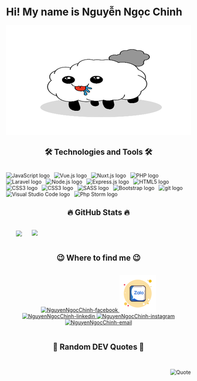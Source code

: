 <!-- NguyenNgocChinh -->
# Hi! My name is Nguyễn Ngọc Chinh
<a href="#" target="_blank">
  <img src="./svg/nguyenngocchinh.svg" height="300" width="100%" alt="" />
</a>



<h2 align="center">🛠 Technologies and Tools 🛠</h2>
<br>
<!-- https://simpleicons.org/ -->
<span><img src="https://img.shields.io/badge/JavaScript-282C34?logo=javascript&logoColor=F7DF1E" alt="JavaScript logo" title="JavaScript" height="25" /></span>
&nbsp;
<span><img src="https://img.shields.io/badge/Vue.js-282C34?logo=vue.js&logoColor=4FC08D" alt="Vue.js logo" title="Vue.js" height="25" /></span>
&nbsp;
<span><img src="https://img.shields.io/badge/Nuxt.js-282C34?logo=nuxt.js&logoColor=4FC08D" alt="Nuxt.js logo" title="Nuxt.js" height="25" /></span>
&nbsp;
<span><img src="https://img.shields.io/badge/PHP-282C34?logo=php&logoColor=777BB4" alt="PHP logo" title="PHP" height="25" /></span>
&nbsp;
<span><img src="https://img.shields.io/badge/Laravel-282C34?logo=laravel&logoColor=FF2D20" alt="Laravel logo" title="Laravel" height="25" /></span>
&nbsp;
<span><img src="https://img.shields.io/badge/Node.js-282C34?logo=node.js&logoColor=00F200" alt="Node.js logo" title="Node.js" height="25" /></span>
&nbsp;
<span><img src="https://img.shields.io/badge/Express-282C34?logo=express&logoColor=FFFFFF" alt="Express.js logo" title="Express.js" height="25" /></span>
&nbsp;
<span><img src="https://img.shields.io/badge/HTML5-282C34?logo=html5&logoColor=E34F26" alt="HTML5 logo" title="HTML5" height="25" /></span>
&nbsp;
<span><img src="https://img.shields.io/badge/CSS3-282C34?logo=css3&logoColor=1572B6" alt="CSS3 logo" title="CSS3" height="25" /></span>
&nbsp;
<span><img src="https://img.shields.io/badge/.NET-282C34?logo=.net&logoColor=fff" alt="CSS3 logo" title="CSS3" height="25" /></span>
&nbsp;
<span><img src="https://img.shields.io/badge/Sass-282C34?logo=sass&logoColor=CC6699" alt="SASS logo" title="SASS" height="25" /></span>
&nbsp;
<span><img src="https://img.shields.io/badge/Bootstrap-282C34?logo=bootstrap&logoColor=7952B3" alt="Bootstrap logo" title="Bootstrap" height="25" /></span>
&nbsp;
<span><img src="https://img.shields.io/badge/Git-282C34?logo=git&logoColor=F05032" alt="git logo" title="git" height="25" /></span>
&nbsp;
<span><img src="https://img.shields.io/badge/VS%20Code-282C34?logo=visual-studio-code&logoColor=007ACC" alt="Visual Studio Code logo" title="Visual Studio Code" height="25" /></span>
&nbsp;
<span><img src="https://img.shields.io/badge/PhpStorm-282C34?logo=PhpStorm&logoColor=fff" alt="Php Storm logo" title="Php Storm Code" height="25" /></span>


<br>

<h2 align="center">🔥 GitHub Stats 🔥</h2>
<!-- https://github.com/anuraghazra/github-readme-stats -->
<br>
<div align=center>
  <a href="#" title="NguyenNgocChinh">
    <img width="315" align="center" src="https://github-readme-stats.vercel.app/api/top-langs/?username=NguyenNgocChinh&hide=c%23,powershell,Mathematica,Ruby,Objective-C,Objective-C%2b%2b,Cuda&title_color=61dafb&text_color=ffffff&icon_color=61dafb&bg_color=20232a&langs_count=8&layout=compact&border_color=61dafb&hide_border=true" />
  </a>
  <a href="#" title="NguyenNgocChinh">
    <img align="right" width="434" src="https://github-readme-stats.vercel.app/api?username=NguyenNgocChinh&show_icons=true&theme=react&border_color=61dafb&hide_border=true" />
  </a>
</div>

<br>

<h2 align="center">😉 Where to find me 😉</h2>
<br>
<!-- https://icons8.com (color background: FCE0A2)-->
<div align="center">
  <a href="https://facebook.com/chinhnguyen.210399" target="blank">
    <img src="https://img.icons8.com/bubbles/100/000000/facebook-new.png" alt="NguyenNgocChinh-facebook" />
  </a>
  <a href="https://zalo.me/chinh210399" target="blank">
      <img width="100" src="./images/icon-zalo.png" />
    </a>
  <!-- <a href="https://www.youtube.com/c/TrungquandevOfficial" target="blank">
    <img src="https://img.icons8.com/bubbles/100/000000/youtube-squared.png" alt="NguyenNgocChinh-youtube" />
  </a> -->
  <a href="https://www.linkedin.com/in/nguyenngocchinh99" target="blank">
    <img src="https://img.icons8.com/bubbles/100/000000/linkedin.png" alt="NguyenNgocChinh-linkedin" />
  </a>
  <a href="https://www.instagram.com/chinhnguyen.2103/" target="blank">
    <img src="https://img.icons8.com/bubbles/100/000000/instagram.png" alt="NguyenNgocChinh-instagram" />
  </a>
  <a href="mailto:chinhnguyen.210399@gmail.com" target="top">
    <img src="https://img.icons8.com/bubbles/100/000000/apple-mail.png" alt="NguyenNgocChinh-email" />
  </a>
</div>

<br>

<h2 align="center">📑 Random DEV Quotes 📑</h2>
<br>
<!-- https://github.com/shravan20/github-readme-quotes -->
<div align="right">

![Quote](https://github-readme-quotes.herokuapp.com/quote?theme=onedark&animation=default&layout=default&font=default)
</div>

